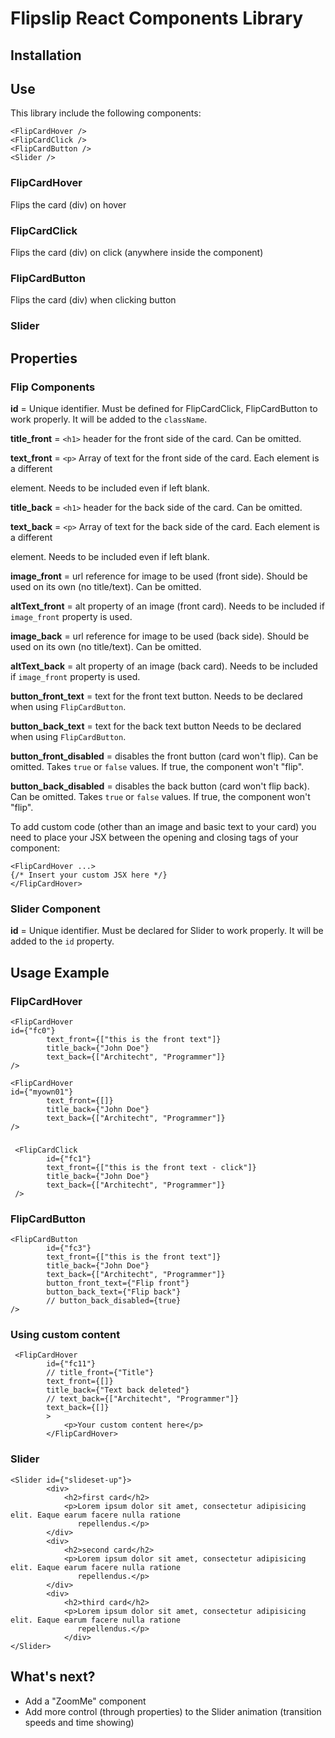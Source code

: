 

# Flipslip React Components Library

## Installation

## Use

This library include the following components:

```
<FlipCardHover />
<FlipCardClick />
<FlipCardButton />
<Slider />
```

### FlipCardHover

Flips the card (div) on hover

### FlipCardClick

Flips the card (div) on click (anywhere inside the component)

### FlipCardButton

Flips the card (div) when clicking button

### Slider

## Properties

### Flip Components

**id** = Unique identifier. Must be defined for FlipCardClick, FlipCardButton to work properly. It will be added to the `className`.

**title_front** = `<h1>` header for the front side of the card. Can be omitted.

**text_front** = `<p>` Array of text for the front side of the card. Each element is a different <p> element. Needs to be included even if left blank.

**title_back** = `<h1>` header for the back side of the card. Can be omitted.

**text_back** = `<p>` Array of text for the back side of the card. Each element is a different <p> element. Needs to be included even if left blank.

**image_front** = url reference for image to be used (front side). Should be used on its own (no title/text). Can be omitted.

**altText_front** = alt property of an image (front card). Needs to be included if `image_front` property is used.

**image_back** = url reference for image to be used (back side). Should be used on its own (no title/text). Can be omitted.

**altText_back** = alt property of an image (back card). Needs to be included if `image_front` property is used.

**button_front_text** = text for the front text button. Needs to be declared when using `FlipCardButton`.

**button_back_text** = text for the back text button Needs to be declared when using `FlipCardButton`.

**button_front_disabled** = disables the front button (card won't flip). Can be omitted. Takes `true` or `false` values. If true, the component won't "flip".

**button_back_disabled** = disables the back button (card won't flip back). Can be omitted. Takes `true` or `false` values. If true, the component won't "flip".

To add custom code (other than an image and basic text to your card) you need to place your JSX between the opening and closing tags of your component:

```
<FlipCardHover ...>
{/* Insert your custom JSX here */}
</FlipCardHover>
```

### Slider Component

**id** = Unique identifier. Must be declared for Slider to work properly. It will be added to the `id` property.


## Usage Example

### FlipCardHover

```
<FlipCardHover
id={"fc0"}
        text_front={["this is the front text"]}
        title_back={"John Doe"}
        text_back={["Architecht", "Programmer"]}
/>

<FlipCardHover
id={"myown01"}
        text_front={[]}
        title_back={"John Doe"}
        text_back={["Architecht", "Programmer"]}
/>
```

### <FlipCardClick />

```
 <FlipCardClick
        id={"fc1"}
        text_front={["this is the front text - click"]}
        title_back={"John Doe"}
        text_back={["Architecht", "Programmer"]}
 />
```

### FlipCardButton

```
<FlipCardButton
        id={"fc3"}
        text_front={["this is the front text"]}
        title_back={"John Doe"}
        text_back={["Architecht", "Programmer"]}
        button_front_text={"Flip front"}
        button_back_text={"Flip back"}
        // button_back_disabled={true}
/>
```

### Using custom content

```
 <FlipCardHover
        id={"fc11"}
        // title_front={"Title"}
        text_front={[]}
        title_back={"Text back deleted"}
        // text_back={["Architecht", "Programmer"]}
        text_back={[]}
        >
            <p>Your custom content here</p>
        </FlipCardHover>
```

### Slider

```
<Slider id={"slideset-up"}>
        <div>
            <h2>first card</h2>
            <p>Lorem ipsum dolor sit amet, consectetur adipisicing elit. Eaque earum facere nulla ratione
               repellendus.</p>
        </div>
        <div>
            <h2>second card</h2>
            <p>Lorem ipsum dolor sit amet, consectetur adipisicing elit. Eaque earum facere nulla ratione
               repellendus.</p>
        </div>
        <div>
            <h2>third card</h2>
            <p>Lorem ipsum dolor sit amet, consectetur adipisicing elit. Eaque earum facere nulla ratione
               repellendus.</p>
            </div>
</Slider>
```

## What's next?

- Add a "ZoomMe" component
- Add more control (through properties) to the Slider animation (transition speeds and time showing)

